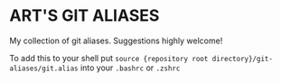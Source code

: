 # ART'S GIT ALIASES
My collection of git aliases. Suggestions highly welcome!

To add this to your shell put `source {repository root directory}/git-aliases/git.alias` into your `.bashrc` or `.zshrc`
